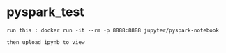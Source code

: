 # pyspark_test

` run this : docker run -it --rm -p 8888:8888 jupyter/pyspark-notebook `

`
then upload ipynb to view
`
